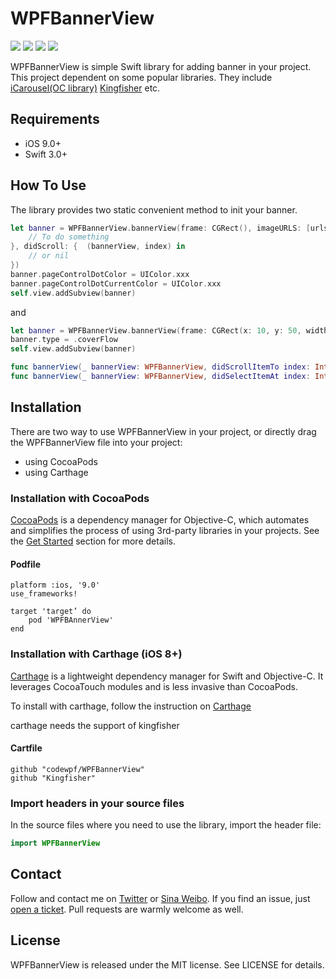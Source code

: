 # WPFBannerView

<p align="left">
<a href="https://travis-ci.org/onevcat/Kingfisher"><img src="https://img.shields.io/travis/onevcat/Kingfisher/master.svg"></a>
<a href="https://github.com/Carthage/Carthage/"><img src="https://img.shields.io/badge/Carthage-compatible-4BC51D.svg?style=flat"></a>
<a href="http://onevcat.github.io/Kingfisher/"><img src="https://img.shields.io/cocoapods/v/Kingfisher.svg?style=flat"></a>
<a href="https://raw.githubusercontent.com/onevcat/Kingfisher/master/LICENSE"><img src="https://img.shields.io/cocoapods/l/Kingfisher.svg?style=flat"></a>
</p>

WPFBannerView is simple Swift library for adding banner in your project. This project dependent on some popular libraries. They include [iCarousel(OC library)](https://github.com/nicklockwood/iCarousel) [Kingfisher](https://github.com/onevcat/Kingfisher) etc.

## Requirements
- iOS 9.0+
- Swift 3.0+

## How To Use
The library provides two static convenient method to init your banner. 

```swift
let banner = WPFBannerView.bannerView(frame: CGRect(), imageURLS: [urls], titles: [titles]?, placeholder: nil?, didSelect: { (bannerView, index) in
	// To do something
}, didScroll: {  (bannerView, index) in
	// or nil
})
banner.pageControlDotColor = UIColor.xxx
banner.pageControlDotCurrentColor = UIColor.xxx
self.view.addSubview(banner)
```
and

```swift
let banner = WPFBannerView.bannerView(frame: CGRect(x: 10, y: 50, width: 320, height: 134), imageURLS: remoteImageURLS, titles: [], placeholder: nil, delegate: self)
banner.type = .coverFlow
self.view.addSubview(banner)
```
```swift
func bannerView(_ bannerView: WPFBannerView, didScrollItemTo index: Int) {}
func bannerView(_ bannerView: WPFBannerView, didSelectItemAt index: Int) {}
```

## Installation

There are two way to use WPFBannerView in your project, or directly drag the WPFBannerView file into your project:

- using CocoaPods
- using Carthage

### Installation with CocoaPods
[CocoaPods](http://cocoapods.org/) is a dependency manager for Objective-C, which automates and simplifies the process of using 3rd-party libraries in your projects. See the [Get Started](http://cocoapods.org/#get_started) section for more details.

#### Podfile
```
platform :ios, '9.0'
use_frameworks!

target 'target’ do
    pod 'WPFBAnnerView'
end
```


### Installation with Carthage (iOS 8+)

[Carthage](https://github.com/Carthage/Carthage) is a lightweight dependency manager for Swift and Objective-C. It leverages CocoaTouch modules and is less invasive than CocoaPods.

To install with carthage, follow the instruction on [Carthage](https://github.com/Carthage/Carthage)

carthage needs the support of kingfisher

#### Cartfile
```
github "codewpf/WPFBannerView"
github "Kingfisher"
```

### Import headers in your source files

In the source files where you need to use the library, import the header file:

```swift
import WPFBannerView
```

## Contact
Follow and contact me on [Twitter](https://twitter.com/Alex___0394) or [Sina Weibo](http://weibo.com/codewpf ). If you find an issue, just [open a ticket](https://github.com/codewpf/WPFBannerView/issues/new). Pull requests are warmly welcome as well.

## License
WPFBannerView is released under the MIT license. See LICENSE for details.
